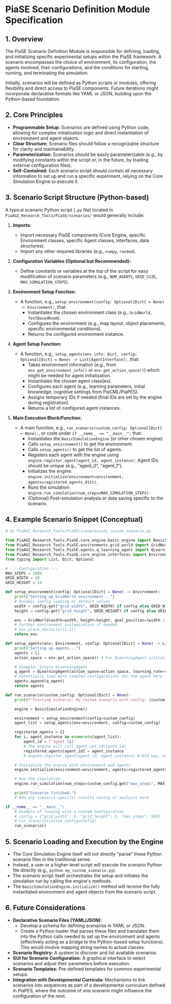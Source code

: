 # PiaSE Scenario Definition Module Specification

## 1. Overview

The PiaSE Scenario Definition Module is responsible for defining, loading, and initializing specific experimental setups within the PiaSE framework. A scenario encompasses the choice of environment, its configuration, the agents involved, their configurations, and the conditions for starting, running, and terminating the simulation.

Initially, scenarios will be defined as Python scripts or modules, offering flexibility and direct access to PiaSE components. Future iterations might incorporate declarative formats like YAML or JSON, building upon the Python-based foundation.

## 2. Core Principles

*   **Programmable Setup:** Scenarios are defined using Python code, allowing for complex initialization logic and direct instantiation of environment and agent objects.
*   **Clear Structure:** Scenario files should follow a recognizable structure for clarity and maintainability.
*   **Parameterization:** Scenarios should be easily parameterizable (e.g., by modifying constants within the script or, in the future, by loading external configuration files).
*   **Self-Contained:** Each scenario script should contain all necessary information to set up and run a specific experiment, relying on the Core Simulation Engine to execute it.

## 3. Scenario Script Structure (Python-based)

A typical scenario Python script (`.py` file) located in `PiaAGI_Research_Tools/PiaSE/scenarios/` would generally include:

1.  **Imports:**
    *   Import necessary PiaSE components (Core Engine, specific Environment classes, specific Agent classes, interfaces, data structures).
    *   Import any other required libraries (e.g., `numpy`, `random`).

2.  **Configuration Variables (Optional but Recommended):**
    *   Define constants or variables at the top of the script for easy modification of scenario parameters (e.g., `NUM_AGENTS`, `GRID_SIZE`, `MAX_SIMULATION_STEPS`).

3.  **Environment Setup Function:**
    *   A function, e.g., `setup_environment(config: Optional[Dict] = None) -> Environment:`, that:
        *   Instantiates the chosen environment class (e.g., `GridWorld`, `TextBasedRoom`).
        *   Configures the environment (e.g., map layout, object placements, specific environmental conditions).
        *   Returns the configured environment instance.

4.  **Agent Setup Function:**
    *   A function, e.g., `setup_agents(env_info: Dict, config: Optional[Dict] = None) -> List[AgentInterface]:`, that:
        *   Takes environment information (e.g., from `env.get_environment_info()` or `env.get_action_space()`) which might be needed for agent initialization.
        *   Instantiates the chosen agent class(es).
        *   Configures each agent (e.g., learning parameters, initial knowledge, cognitive settings from PiaCML/PiaPES).
        *   Assigns temporary IDs if needed (final IDs are set by the engine during registration).
        *   Returns a list of configured agent instances.

5.  **Main Execution Block/Function:**
    *   A main function, e.g., `run_scenario(custom_config: Optional[Dict] = None):`, or code under `if __name__ == "__main__":` that:
        *   Instantiates the `BasicSimulationEngine` (or other chosen engine).
        *   Calls `setup_environment()` to get the environment.
        *   Calls `setup_agents()` to get the list of agents.
        *   Registers each agent with the engine using `engine.register_agent(agent_id, agent_instance)`. Agent IDs should be unique (e.g., "agent_0", "agent_1").
        *   Initializes the engine: `engine.initialize(environment=environment, agents=registered_agents_dict)`.
        *   Runs the simulation: `engine.run_simulation(num_steps=MAX_SIMULATION_STEPS)`.
        *   (Optional) Post-simulation analysis or data saving specific to the scenario.

## 4. Example Scenario Snippet (Conceptual)

```python
# In PiaAGI_Research_Tools/PiaSE/scenarios/my_custom_scenario.py

from PiaAGI_Research_Tools.PiaSE.core_engine.basic_engine import BasicSimulationEngine
from PiaAGI_Research_Tools.PiaSE.environments.grid_world import GridWorld # Example
from PiaAGI_Research_Tools.PiaSE.agents.q_learning_agent import QLearningAgent # Example
from PiaAGI_Research_Tools.PiaSE.core_engine.interfaces import Environment, AgentInterface
from typing import List, Dict, Optional

# --- Configuration ---
MAX_STEPS = 1000
GRID_WIDTH = 10
GRID_HEIGHT = 10

def setup_environment(config: Optional[Dict] = None) -> Environment:
    print("Setting up GridWorld environment...")
    # Dynamic config loading or default values
    width = config.get("grid_width", GRID_WIDTH) if config else GRID_WIDTH
    height = config.get("grid_height", GRID_HEIGHT) if config else GRID_HEIGHT

    env = GridWorld(width=width, height=height, goal_position=(width-1, height-1))
    # Further environment customization if needed
    # env.place_obstacle((2,2))
    return env

def setup_agents(env: Environment, config: Optional[Dict] = None) -> List[AgentInterface]:
    print("Setting up agents...")
    agents = []
    action_space = env.get_action_space() # For QLearningAgent initialization

    # Example: Single QLearningAgent
    q_agent = QLearningAgent(action_space=action_space, learning_rate=0.1, discount_factor=0.9)
    # Potentially load more complex configurations for the agent here
    agents.append(q_agent)
    return agents

def run_scenario(custom_config: Optional[Dict] = None):
    print(f"Starting scenario: My Custom Scenario with config: {custom_config}")

    engine = BasicSimulationEngine()

    environment = setup_environment(config=custom_config)
    agent_list = setup_agents(env=environment, config=custom_config)

    registered_agents = {}
    for i, agent_instance in enumerate(agent_list):
        agent_id = f"agent_{i}"
        # The engine will call agent.set_id(agent_id)
        registered_agents[agent_id] = agent_instance
        # engine.register_agent(agent_id, agent_instance) # Old way, engine.initialize will handle it

    # Initialize the engine with environment and agents
    engine.initialize(environment=environment, agents=registered_agents, scenario_config=custom_config)

    # Run the simulation
    engine.run_simulation(num_steps=custom_config.get("max_steps", MAX_STEPS) if custom_config else MAX_STEPS)

    print("Scenario finished.")
    # Add any scenario-specific results saving or analysis here

if __name__ == "__main__":
    # Example of running with a custom configuration
    # config = {"grid_width": 5, "grid_height": 5, "max_steps": 500}
    # run_scenario(custom_config=config)
    run_scenario()

```

## 5. Scenario Loading and Execution by the Engine

*   The Core Simulation Engine itself will not directly "parse" these Python scenario files in the traditional sense.
*   Instead, a user or a higher-level script will execute the scenario Python file directly (e.g., `python my_custom_scenario.py`).
*   The scenario script itself orchestrates the setup and initiates the simulation run by calling the engine's methods.
*   The `BasicSimulationEngine.initialize()` method will receive the fully instantiated environment and agent objects from the scenario script.

## 6. Future Considerations

*   **Declarative Scenario Files (YAML/JSON):**
    *   Develop a schema for defining scenarios in YAML or JSON.
    *   Create a Python loader that parses these files and translates them into the Python calls needed to set up the environment and agents (effectively acting as a bridge to the Python-based setup functions). This would involve mapping string names to actual classes.
*   **Scenario Registry:** A system to discover and list available scenarios.
*   **GUI for Scenario Configuration:** A graphical interface to select scenarios and adjust their parameters before execution.
*   **Scenario Templates:** Pre-defined templates for common experimental setups.
*   **Integration with Developmental Curricula:** Mechanisms to link scenarios into sequences as part of a developmental curriculum defined in PiaPES, where the outcome of one scenario might influence the configuration of the next.
```
